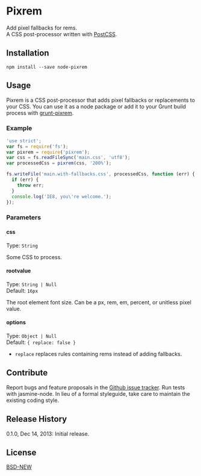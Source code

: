 # Pixrem

Add pixel fallbacks for rems.  
A CSS post-processor written with [PostCSS](https://github.com/ai/postcss). 

## Installation

`npm install --save node-pixrem`

## Usage

Pixrem is a CSS post-processor that adds pixel fallbacks or replacements to your CSS. You can use it as a node package or add it to your Grunt build process with [grunt-pixrem](https://github.com/robwierzbowski/grunt-pixrem).

### Example

<!-- TODO: make sure this works -->

```js
'use strict';
var fs = require('fs');
var pixrem = require('pixrem');
var css = fs.readFileSync('main.css', 'utf8');
var processedCss = pixrem(css, '200%');

fs.writeFile('main.with-fallbacks.css', processedCss, function (err) {
  if (err) {
    throw err;
  }
  console.log('IE8, you\'re welcome.');
});
```

### Parameters

#### css

Type: `String`  

Some CSS to process.

#### rootvalue

Type: `String | Null`  
Default: `16px`  

The root element font size. Can be a px, rem, em, percent, or unitless pixel value.

#### options

Type: `Object | Null`  
Default: `{ replace: false }`  

- `replace` replaces rules containing rems instead of adding fallbacks.

## Contribute

Report bugs and feature proposals in the [Github issue tracker](https://github.com/robwierzbowski/node-pixrem/issues). Run tests with jasmine-node. In lieu of a formal styleguide, take care to maintain the existing coding style. 

## Release History

0.1.0, Dec 14, 2013: Initial release.

## License

[BSD-NEW](http://en.wikipedia.org/wiki/BSD_License)
